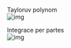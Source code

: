 Tayloruv polynom  
![img](https://latex.codecogs.com/svg.image?%5Cbg_white%20%5Csum_%7Bn=0%7D%5E%7B%5Cinfty%7D%5Cfrac%7Bf%5E%7B(n)%7D(a)%7D%7Bn!%7D(x-a)%5En)

Integrace per partes  
![img](https://latex.codecogs.com/svg.image?%5Cint%20uv'%20%20=%20uv%20-%20%5Cint%20vu'svg)

